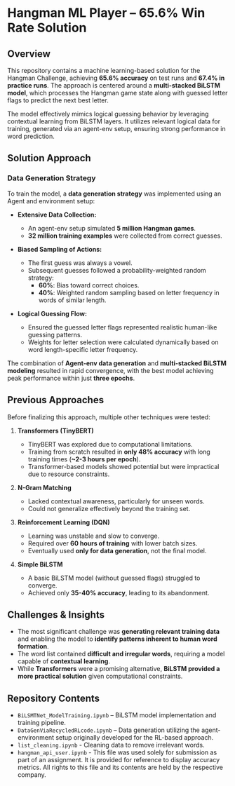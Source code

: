 # Hangman ML Player – 65.6% Win Rate Solution

## Overview

This repository contains a machine learning-based solution for the Hangman Challenge, achieving **65.6% accuracy** on test runs and **67.4% in practice runs**. The approach is centered around a **multi-stacked BiLSTM model**, which processes the Hangman game state along with guessed letter flags to predict the next best letter.

The model effectively mimics logical guessing behavior by leveraging contextual learning from BiLSTM layers. It utilizes relevant logical data for training, generated via an agent-env setup, ensuring strong performance in word prediction.

## Solution Approach

### Data Generation Strategy

To train the model, a **data generation strategy** was implemented using an Agent and environment setup:

* **Extensive Data Collection:**
  * An agent-env setup simulated **5 million Hangman games**.
  * **32 million training examples** were collected from correct guesses.

* **Biased Sampling of Actions:**
  * The first guess was always a vowel.
  * Subsequent guesses followed a probability-weighted random strategy:
    * **60%**: Bias toward correct choices.
    * **40%**: Weighted random sampling based on letter frequency in words of similar length.

* **Logical Guessing Flow:**
  * Ensured the guessed letter flags represented realistic human-like guessing patterns.
  * Weights for letter selection were calculated dynamically based on word length-specific letter frequency.

The combination of **Agent-env data generation** and **multi-stacked BiLSTM modeling** resulted in rapid convergence, with the best model achieving peak performance within just **three epochs**.

## Previous Approaches

Before finalizing this approach, multiple other techniques were tested:

1. **Transformers (TinyBERT)**
   * TinyBERT was explored due to computational limitations.
   * Training from scratch resulted in **only 48% accuracy** with long training times (**~2-3 hours per epoch**).
   * Transformer-based models showed potential but were impractical due to resource constraints.

2. **N-Gram Matching**
   * Lacked contextual awareness, particularly for unseen words.
   * Could not generalize effectively beyond the training set.

3. **Reinforcement Learning (DQN)**
   * Learning was unstable and slow to converge.
   * Required over **60 hours of training** with lower batch sizes.
   * Eventually used **only for data generation**, not the final model.

4. **Simple BiLSTM**
   * A basic BiLSTM model (without guessed flags) struggled to converge.
   * Achieved only **35-40% accuracy**, leading to its abandonment.

## Challenges & Insights

* The most significant challenge was **generating relevant training data** and enabling the model to **identify patterns inherent to human word formation**.
* The word list contained **difficult and irregular words**, requiring a model capable of **contextual learning**.
* While **Transformers** were a promising alternative, **BiLSTM provided a more practical solution** given computational constraints.

## Repository Contents

* `BiLSMTNet_ModelTraining.ipynb` – BiLSTM model implementation and training pipeline.
* `DataGenViaRecycledRLcode.ipynb` – Data generation utilizing the agent-environment setup originally developed for the RL-based approach.
* `list_cleaning.ipynb` - Cleaning data to remove irrelevant words.
* `hangman_api_user.ipynb` - This file was used solely for submission as part of an assignment. It is provided for reference to display accuracy metrics. All rights to this file and its contents are held by the respective company.